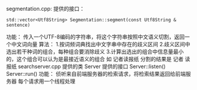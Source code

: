 segmentation.cpp:
提供的接口：

    std::vector<Utf8String> Segmentation::segment(const Utf8String & sentence)
功能：
    传入一个UTF-8编码的字符串，将这个字符串按照中文语义切割，返回一个中文词向量
算法：
    1.按词频词典找出中文字串中存在的歧义区间
    2.歧义区间中选出若干种词的组合，每种组合要消除歧义
    3.计算出选出的组合中信息量最小的，这个组合可以认为是最接近语义的组合
    如 记者读报纸
    分割的结果是 记者 读 报纸
searchserver.cpp
提供的类 Server 
提供的接口
Server::listen()
Server::run()
功能：
    侦听来自前端服务器的检索请求，将检索结果返回给前端服务器
    每个请求用一个线程处理